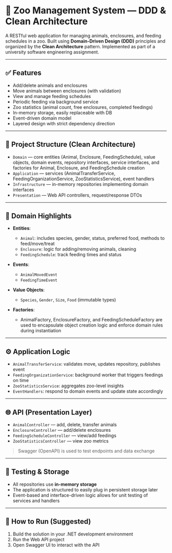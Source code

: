 # 🦁 Zoo Management System — DDD & Clean Architecture

A RESTful web application for managing animals, enclosures, and feeding schedules in a zoo. Built using **Domain-Driven Design (DDD)** principles and organized by the **Clean Architecture** pattern. Implemented as part of a university software engineering assignment.

---

## ✅ Features

- Add/delete animals and enclosures
- Move animals between enclosures (with validation)
- View and manage feeding schedules
- Periodic feeding via background service
- Zoo statistics (animal count, free enclosures, completed feedings)
- In-memory storage, easily replaceable with DB
- Event-driven domain model
- Layered design with strict dependency direction

---

## 🧱 Project Structure (Clean Architecture)

- `Domain` — core entities (Animal, Enclosure, FeedingSchedule), value objects, domain events, repository interfaces, service interfaces, and factories for Animal, Enclosure, and FeedingSchedule creation
- `Application` — services (AnimalTransferService, FeedingOrganizationService, ZooStatisticsService), event handlers
- `Infrastructure` — in-memory repositories implementing domain interfaces
- `Presentation` — Web API controllers, request/response DTOs

---

## 🧩 Domain Highlights

- **Entities**:
  - `Animal`: includes species, gender, status, preferred food, methods to feed/move/treat
  - `Enclosure`: logic for adding/removing animals, cleaning
  - `FeedingSchedule`: track feeding times and status

- **Events**:
  - `AnimalMovedEvent`
  - `FeedingTimeEvent`

- **Value Objects**:
  - `Species`, `Gender`, `Size`, `Food` (immutable types)

- **Factories**:
  - AnimalFactory, EnclosureFactory, and FeedingScheduleFactory are used to encapsulate object creation logic and enforce domain rules during instantiation

---

## ⚙️ Application Logic

- `AnimalTransferService`: validates move, updates repository, publishes event
- `FeedingOrganizationService`: background worker that triggers feedings on time
- `ZooStatisticsService`: aggregates zoo-level insights
- `EventHandlers`: respond to domain events and update state accordingly

---

## 🌐 API (Presentation Layer)

- `AnimalController` — add, delete, transfer animals
- `EnclosureController` — add/delete enclosures
- `FeedingScheduleController` — view/add feedings
- `ZooStatisticsController` — view zoo metrics

> Swagger (OpenAPI) is used to test endpoints and data exchange

---

## 🧪 Testing & Storage

- All repositories use **in-memory storage**
- The application is structured to easily plug in persistent storage later
- Event-based and interface-driven logic allows for unit testing of services and handlers

---

## 📌 How to Run (Suggested)

1. Build the solution in your .NET development environment
2. Run the Web API project
3. Open Swagger UI to interact with the API



